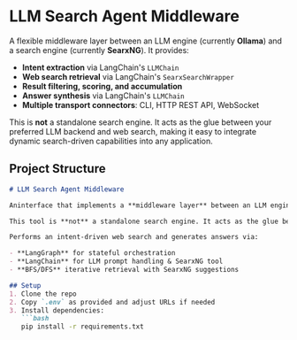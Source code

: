# LLM Search Agent Middleware

A flexible middleware layer between an LLM engine (currently **Ollama**) and a search engine (currently **SearxNG**). It provides:

- **Intent extraction** via LangChain's `LLMChain`
- **Web search retrieval** via LangChain's `SearxSearchWrapper`
- **Result filtering, scoring, and accumulation**
- **Answer synthesis** via LangChain's `LLMChain`
- **Multiple transport connectors**: CLI, HTTP REST API, WebSocket

This is **not** a standalone search engine. It acts as the glue between your preferred LLM backend and web search, making it easy to integrate dynamic search-driven capabilities into any application.

## Project Structure
```markdown
# LLM Search Agent Middleware

Aninterface that implements a **middleware layer** between an LLM engine (currently **Ollama**) and a search engine (currently **SearxNG**). It orchestrates:

This tool is **not** a standalone search engine. It acts as the glue between your LLM and your search backend, making it easy to integrate web search capabilities into conversational agents or other applications.

Performs an intent‑driven web search and generates answers via:

- **LangGraph** for stateful orchestration
- **LangChain** for LLM prompt handling & SearxNG tool
- **BFS/DFS** iterative retrieval with SearxNG suggestions

## Setup
1. Clone the repo
2. Copy `.env` as provided and adjust URLs if needed
3. Install dependencies:
   ```bash
   pip install -r requirements.txt